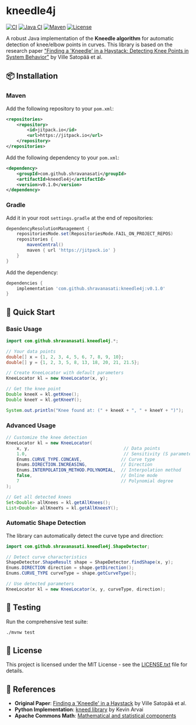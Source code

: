# kneedle4j

[![CI](https://github.com/shravanasati/kneedle4j/actions/workflows/ci.yml/badge.svg)](https://github.com/shravanasati/kneedle4j/actions/workflows/ci.yml)
[![Java CI](https://img.shields.io/badge/Java-8%2B-brightgreen)](https://openjdk.java.net/)
[![Maven](https://img.shields.io/badge/Maven-3.6%2B-blue)](https://maven.apache.org/)
[![License](https://img.shields.io/badge/License-MIT-yellow.svg)](LICENSE.txt)

A robust Java implementation of the **Kneedle algorithm** for automatic detection of knee/elbow points in curves. This library is based on the research paper ["Finding a 'Kneedle' in a Haystack: Detecting Knee Points in System Behavior"](https://raghavan.usc.edu/papers/kneedle-simplex11.pdf) by Ville Satopää et al.

## 📦 Installation

### Maven

Add the following repository to your `pom.xml`:

```xml
<repositories>
	<repository>
		<id>jitpack.io</id>
		<url>https://jitpack.io</url>
	</repository>
</repositories>
```

Add the following dependency to your `pom.xml`:

```xml
<dependency>
    <groupId>com.github.shravanasati</groupId>
    <artifactId>kneedle4j</artifactId>
    <version>v0.1.0</version>
</dependency>
```

### Gradle

Add it in your root `settings.gradle` at the end of repositories:

```gradle
dependencyResolutionManagement {
	repositoriesMode.set(RepositoriesMode.FAIL_ON_PROJECT_REPOS)
	repositories {
		mavenCentral()
		maven { url 'https://jitpack.io' }
	}
}
```

Add the dependency:

```gradle
dependencies {
	implementation 'com.github.shravanasati:kneedle4j:v0.1.0'
}
```

## 🚀 Quick Start

### Basic Usage

```java
import com.github.shravanasati.kneedle4j.*;

// Your data points
double[] x = {1, 2, 3, 4, 5, 6, 7, 8, 9, 10};
double[] y = {1, 2, 3, 5, 8, 13, 18, 20, 21, 21.5};

// Create KneeLocator with default parameters
KneeLocator kl = new KneeLocator(x, y);

// Get the knee point
Double kneeX = kl.getKnee();
Double kneeY = kl.getKneeY();

System.out.println("Knee found at: (" + kneeX + ", " + kneeY + ")");
```

### Advanced Usage

```java
// Customize the knee detection
KneeLocator kl = new KneeLocator(
    x, y,                                    // Data points
    1.0,                                     // Sensitivity (S parameter)
    Enums.CURVE_TYPE.CONCAVE,               // Curve type
    Enums.DIRECTION.INCREASING,             // Direction
    Enums.INTERPOLATION_METHOD.POLYNOMIAL,  // Interpolation method
    false,                                  // Online mode
    7                                       // Polynomial degree
);

// Get all detected knees
Set<Double> allKnees = kl.getAllKnees();
List<Double> allKneeYs = kl.getAllKneesY();
```

### Automatic Shape Detection

The library can automatically detect the curve type and direction:

```java
import com.github.shravanasati.kneedle4j.ShapeDetector;

// Detect curve characteristics
ShapeDetector.ShapeResult shape = ShapeDetector.findShape(x, y);
Enums.DIRECTION direction = shape.getDirection();
Enums.CURVE_TYPE curveType = shape.getCurveType();

// Use detected parameters
KneeLocator kl = new KneeLocator(x, y, curveType, direction);
```

## 🧪 Testing

Run the comprehensive test suite:

```bash
./mvnw test
```
## 📄 License

This project is licensed under the MIT License - see the [LICENSE.txt](LICENSE.txt) file for details.

## 🔗 References

- **Original Paper**: [Finding a 'Kneedle' in a Haystack](https://raghavan.usc.edu/papers/kneedle-simplex11.pdf) by Ville Satopää et al.
- **Python Implementation**: [kneed library](https://github.com/arvkevi/kneed/) by Kevin Arvai
- **Apache Commons Math**: [Mathematical and statistical components](https://commons.apache.org/proper/commons-math/)
